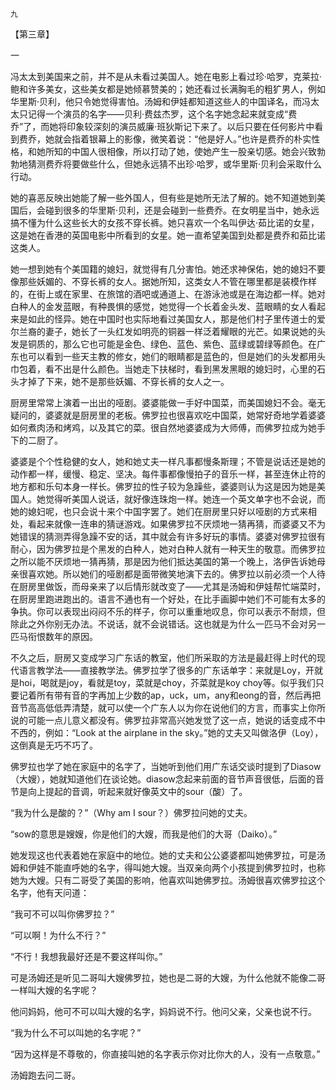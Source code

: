     九 

   【第三章】

   一

   冯太太到美国来之前，并不是从未看过美国人。她在电影上看过珍·哈罗，克莱拉·鲍和许多美女，这些美女都是她倾慕赞美的；她还看过长满胸毛的粗犷男人，例如华里斯·贝利，他只令她觉得害怕。汤姆和伊娃都知道这些人的中国译名，而冯太太只记得一个演员的名字——贝利·费兹杰罗，这个名字她念起来就变成“费乔”了，而她将印象较深刻的演员威廉·班狄斯记下来了。以后只要在任何影片中看到费乔，她就会指着银幕上的影像，微笑着说：“他是好人。”也许是费乔的朴实性格，和她所知的中国人很相像，所以打动了她，使她产生一股亲切感。她会兴致勃勃地猜测费乔将要做些什么，但她永远猜不出珍·哈罗，或华里斯·贝利会采取什么行动。

   她的喜恶反映出她能了解一些外国人，但有些是她所无法了解的。她不知道她到美国后，会碰到很多的华里斯·贝利，还是会碰到一些费乔。在女明星当中，她永远搞不懂为什么这些长大的女孩不穿长裤。她只喜欢一个名叫伊达·茹比诺的女星，这是她在香港的英国电影中所看到的女星。她一直希望美国到处都是费乔和茹比诺这类人。

   她一想到她有个美国籍的媳妇，就觉得有几分害怕。她还求神保佑，她的媳妇不要像那些妖媚的、不穿长裤的女人。据她所知，这类女人不管在哪里都是装模作样的，在街上或在家里、在旅馆的酒吧或通道上、在游泳池或是在海边都一样。她对白种人的金发蓝眼，有种畏惧的感觉，她觉得一个长着金头发、蓝眼睛的女人看起来是如此的怪异。她在中国时也实际地看过美国女人，那是他们村子里传道士的爱尔兰裔的妻子，她长了一头红发如明亮的铜器一样泛着耀眼的光芒。如果说她的头发是铜质的，那么它也可能是金色、绿色、蓝色、紫色、蓝绿或碧绿等颜色。在广东也可以看到一些天主教的修女，她们的眼睛都是蓝色的，但是她们的头发都用头巾包着，看不出是什么颜色。当她走下扶梯时，看到黑发黑眼的媳妇时，心里的石头才掉了下来，她不是那些妖媚、不穿长裤的女人之一。

   厨房里常常上演着一出出的哑剧。婆婆能做一手好中国菜，而美国媳妇不会。毫无疑问的，婆婆就是厨房里的老板。佛罗拉也很喜欢吃中国菜，她常好奇地学着婆婆如何煮肉汤和烤鸡，以及其它的菜。很自然地婆婆成为大师傅，而佛罗拉成为她手下的二厨了。

   婆婆是个个性稳健的女人，她和她丈夫一样凡事都慢条斯理；不管是说话还是她的动作都一样，缓慢、稳定、坚决。每件事都像慢拍子的音乐一样，甚至连休止符的地方都和乐句本身一样长。佛罗拉的性子较为急躁些，婆婆则认为这是因为她是美国人。她觉得听美国人说话，就好像连珠炮一样。她连一个英文单字也不会说，而她的媳妇呢，也只会说十来个中国字罢了。她们在厨房里只好以哑剧的方式来相处，看起来就像一连串的猜谜游戏。如果佛罗拉不厌烦地一猜再猜，而婆婆又不为她错误的猜测弄得急躁不安的话，其中就会有许多好玩的事情。婆婆对佛罗拉很有耐心，因为佛罗拉是个黑发的白种人，她对白种人就有一种天生的敬意。而佛罗拉之所以能不厌烦地一猜再猜，那是因为他们抵达美国的第一个晚上，洛伊告诉她母亲很喜欢她。所以她们的哑剧都是面带微笑地演下去的。佛罗拉以前必须一个人待在厨房里做饭，而母亲来了以后情形就改变了——尤其是汤姆和伊娃帮忙端菜时，在厨房里跑进跑出的。语言不通也有一个好处，在比手画脚中她们不可能有太多的争执。你可以表现出闷闷不乐的样子，你可以重重地叹息，你可以表示不耐烦，但除此之外你别无办法。不说话，就不会说错话。这也就是为什么一匹马不会对另一匹马衔恨数年的原因。

   不久之后，厨房又变成学习广东话的教室，他们所采取的方法是最赶得上时代的现代语言教学法——直接教学法。佛罗拉学了很多的广东话单字：来就是Loy，开就是hoi，喝就是joy，看就是toy，菜就是choy，芥菜就是koy choy等。似乎我们只要记着所有带有音的字再加上少数的ap，uck，um，any和eong的音，然后再把音节高高低低弄清楚，就可以使一个广东人以为你在说他们的方言，而事实上你所说的可能一点儿意义都没有。佛罗拉非常高兴她发觉了这一点，她说的话变成不中不西的，例如：“Look at the airplane in the sky。”她的丈夫又叫做洛伊（Loy），这倒真是无巧不巧了。

   佛罗拉也学了她在家庭中的名字了，当她听到他们用广东话交谈时提到了Diasow（大嫂），她就知道他们在谈论她。diasow念起来前面的音节声音很低，后面的音节是向上提起的音调，听起来就好像英文中的sour（酸）了。

   “我为什么是酸的？”（Why am I sour？）佛罗拉问她的丈夫。

   “sow的意思是嫂嫂，你是他们的大嫂，而我是他们的大哥（Daiko）。”

   她发现这也代表着她在家庭中的地位。她的丈夫和公公婆婆都叫她佛罗拉，可是汤姆和伊娃不能直呼她的名字，得叫她大嫂。当双亲向两个小孩提到佛罗拉时，也称她为大嫂。只有二哥受了美国的影响，他喜欢叫她佛罗拉。汤姆很喜欢佛罗拉这个名字，他有天问道：

   “我可不可以叫你佛罗拉？”

   “可以啊！为什么不行？”

   “不行！我想我最好还是不要这样叫你。”

   可是汤姆还是听见二哥叫大嫂佛罗拉，她也是二哥的大嫂，为什么他就不能像二哥一样叫大嫂的名字呢？

   他问妈妈，他可不可以叫大嫂的名字，妈妈说不行。他问父亲，父亲也说不行。

   “我为什么不可以叫她的名字呢？”

   “因为这样是不尊敬的，你直接叫她的名字表示你对比你大的人，没有一点敬意。”

   汤姆跑去问二哥。

